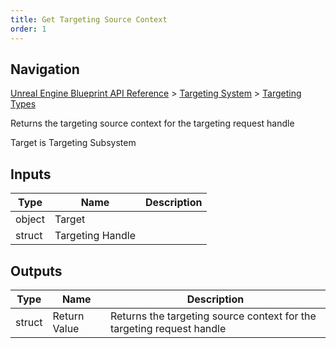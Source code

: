 ```yaml
---
title: Get Targeting Source Context
order: 1
---
```

## Navigation

[Unreal Engine Blueprint API Reference](https://dev.epicgames.com/documentation/en-us/unreal-engine/BlueprintAPI) > [Targeting System](https://dev.epicgames.com/documentation/en-us/unreal-engine/BlueprintAPI/TargetingSystem) > [Targeting Types](https://dev.epicgames.com/documentation/en-us/unreal-engine/BlueprintAPI/TargetingSystem/TargetingTypes)

Returns the targeting source context for the targeting request handle

Target is Targeting Subsystem

## Inputs

| Type | Name | Description |
| --- | --- | --- |
| object | Target |  |
| struct | Targeting Handle |  |

## Outputs

| Type | Name | Description |
| --- | --- | --- |
| struct | Return Value | Returns the targeting source context for the targeting request handle |
